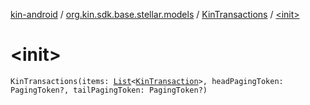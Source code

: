 [kin-android](../../index.md) / [org.kin.sdk.base.stellar.models](../index.md) / [KinTransactions](index.md) / [&lt;init&gt;](./-init-.md)

# &lt;init&gt;

`KinTransactions(items: `[`List`](https://kotlinlang.org/api/latest/jvm/stdlib/kotlin.collections/-list/index.html)`<`[`KinTransaction`](../-kin-transaction/index.md)`>, headPagingToken: PagingToken?, tailPagingToken: PagingToken?)`